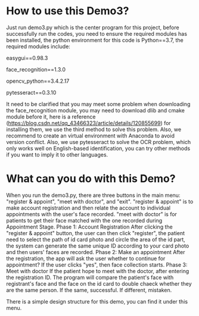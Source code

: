 # How to use this Demo3?

Just run demo3.py which is the center program for this project, before successfully run the codes, you need to ensure the required modules has been installed, the python environment for this code is Python==3.7, the required modules include:

easygui==0.98.3

face_recognition==1.3.0

opencv_python==3.4.2.17

pytesseract==0.3.10

It need to be clarified that you may meet some problem when downloading the face_recognition module, you may need to download dlib and cmake module before it, here is a reference (https://blog.csdn.net/qq_43466323/article/details/120855699) for installing them, we use the third method to solve this problem. Also, we recommend to create an virtual environment with Anaconda to avoid version conflict. Also, we use pytesseract to solve the OCR problem, which only works well on English-based identification, you can try other methods if you want to imply it to other languages.

# What can you do with this Demo?

When you run the demo3.py, there are three buttons in the main menu: "register & appoint", "meet with doctor", and "exit". "register & appoint" is to make account registration and then relate the account to individual appointments with the user's face recorded. "meet with doctor" is for patients to get their face matched with the one recorded during Appointment Stage. Phase 1: Account Registration After clicking the "register & appoint" button, the user can then click "register", the patient need to select the path of id card photo and circle the area of the id part, the system can generate the same unique ID according to your card photo and then users' faces are recorded. Phase 2: Make an appointment After the registration, the app will ask the user whether to continue for appointment? If the user clicks "yes", then face collection starts. Phase 3: Meet with doctor If the patient hope to meet with the doctor, after entering the registration ID. The program will compare the patient's face with registrant's face and the face on the id card to double chaeck whether they are the same person. If the same, successful. If different, mistaken.

There is a simple design structure for this demo, you can find it under this menu.
